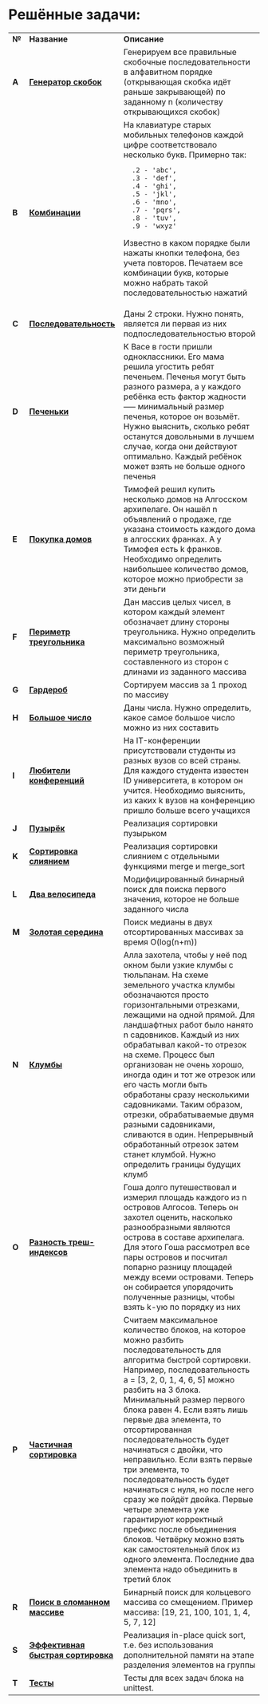 <!DOCTYPE html>
<html>
  <head>
    <meta charset="utf-8">
  </head>
  <body>
  <h1>Решённые задачи:</h1>
  <table>
    <tr>
      <td><b>№</b></td>
      <td><b>Название</b></td>
      <td><b>Описание</b></td>
    </tr>
    <tr>
      <td><b>A</b></td>
      <td><a href="XXX" target="_blank"><b>Генератор скобок</b></a></td>
      <td>
      Генерируем все правильные скобочные последовательности в алфавитном порядке (открывающая скобка идёт раньше закрывающей) по заданному n (количеству открывающихся скобок)
      </td>
    </tr>
    <tr>
      <td><b>B</b></td>
      <td><a href="XXX" target="_blank"><b>Комбинации</b></a></td>
      <td>
      На клавиатуре старых мобильных телефонов каждой цифре соответствовало несколько букв. Примерно так:

      .2 - 'abc',
      .3 - 'def',
      .4 - 'ghi',
      .5 - 'jkl',
      .6 - 'mno',
      .7 - 'pqrs',
      .8 - 'tuv',
      .9 - 'wxyz'

Известно в каком порядке были нажаты кнопки телефона, без учета повторов. Печатаем все комбинации букв, которые можно набрать такой последовательностью нажатий
    </td>
  </tr>
  <tr>
    <td><b>C</b></td>
    <td><a href="XXX" target="_blank"><b>Последовательность</b></a></td>
    <td>Даны 2 строки. Нужно понять, является ли первая из них подпоследовательностью второй</td>
  </tr>
  <tr>
    <td><b>D</b></td>
    <td><a href="XXX" target="_blank"><b>Печеньки</b></a></td>
    <td>
    К Васе в гости пришли одноклассники. Его мама решила угостить ребят печеньем. Печенья могут быть разного размера, а у каждого ребёнка есть фактор жадности —– минимальный размер печенья, которое он возьмёт. Нужно выяснить, сколько ребят останутся довольными в лучшем случае, когда они действуют оптимально. Каждый ребёнок может взять не больше одного печенья
    </td>
  </tr>
  <tr>
    <td><b>E</b></td>
    <td><a href="XXX" target="_blank"><b>Покупка домов</b></a></td>
    <td>
    Тимофей решил купить несколько домов на Алгосском архипелаге. Он нашёл n объявлений о продаже, где указана стоимость каждого дома в алгосских франках. А у Тимофея есть k франков. Необходимо определить наибольшее количество домов, которое можно приобрести за эти деньги
    </td>
  </tr>     
  <tr>
    <td><b>F</b></td>
    <td><a href="XXX" target="_blank"><b>Периметр треугольника</b></a></td>
    <td>
    Дан массив целых чисел, в котором каждый элемент обозначает длину стороны треугольника. Нужно определить максимально возможный периметр треугольника, составленного из сторон с длинами из заданного массива
    </td>
  </tr>     
  <tr>
    <td><b>G</b></td>
    <td><a href="XXX" target="_blank"><b>Гардероб</b></a></td>
    <td>
    Сортируем массив за 1 проход по массиву
    </td>
  </tr>     
  <tr>
    <td><b>H</b></td>
    <td><a href="XXX" target="_blank"><b>Большое число</b></a></td>
    <td>
    Даны числа. Нужно определить, какое самое большое число можно из них составить
    </td>
  </tr>     
  <tr>
    <td><b>I</b></td>
    <td><a href="XXX" target="_blank"><b>Любители конференций</b></a></td>
    <td>
    На IT-конференции присутствовали студенты из разных вузов со всей страны. Для каждого студента известен ID университета, в котором он учится. Необходимо выяснить, из каких k вузов на конференцию пришло больше всего учащихся
    </td>
  </tr>     
  <tr>
    <td><b>J</b></td>
    <td><a href="XXX" target="_blank"><b>Пузырёк</b></a></td>
    <td>
    Реализация сортировки пузырьком
    </td>
  </tr>
  <tr>     
    <td><b>K</b></td>
    <td><a href="XXX" target="_blank"><b>Сортировка слиянием</b></a></td>
    <td>
    Реализация сортировки слиянием с отдельными функциями merge и merge_sort
    </td>
  </tr>     
  <tr>
    <td><b>L</b></td>
    <td><a href="XXX" target="_blank"><b>Два велосипеда</b></a></td>
    <td>
    Модифицированный бинарный поиск для поиска первого значения, которое не больше заданного числа
    </td>
  </tr>     
  <tr>
    <td><b>M</b></td>
    <td><a href="XXX" target="_blank"><b>Золотая середина</b></a></td>
    <td>
    Поиск медианы в двух отсортированных массивах за время O(log(n+m))
    </td>
  </tr>
  <tr>
    <td><b>N</b></td>
    <td><a href="XXX" target="_blank"><b>Клумбы</b></a></td>
    <td>
    Алла захотела, чтобы у неё под окном были узкие клумбы с тюльпанам. На схеме земельного участка клумбы обозначаются просто горизонтальными отрезками, лежащими на одной прямой. Для ландшафтных работ было нанято n садовников. Каждый из них обрабатывал какой-то отрезок на схеме. Процесс был организован не очень хорошо, иногда один и тот же отрезок или его часть могли быть обработаны сразу несколькими садовниками. Таким образом, отрезки, обрабатываемые двумя разными садовниками, сливаются в один. Непрерывный обработанный отрезок затем станет клумбой. Нужно определить границы будущих клумб
    </td>
  </tr>
  <tr>
    <td><b>O</b></td>
    <td><a href="XXX" target="_blank"><b>Разность треш-индексов</b></a></td>
    <td>
    Гоша долго путешествовал и измерил площадь каждого из n островов Алгосов. Теперь он захотел оценить, насколько разнообразными являются острова в составе архипелага. Для этого Гоша рассмотрел все пары островов и посчитал попарно разницу площадей между всеми островами. Теперь он собирается упорядочить полученные разницы, чтобы взять k-ую по порядку из них
    </td>
  </tr>
  <tr>
    <td><b>P</b></td>
    <td><a href="XXX" target="_blank"><b>Частичная сортировка</b></a></td>
    <td>
    Считаем максимальное количество блоков, на которое можно разбить последовательность для алгоритма быстрой сортировки. Например, последовательность a = [3, 2, 0, 1, 4, 6, 5] можно разбить на 3 блока. Минимальный размер первого блока равен 4. Если взять лишь первые два элемента, то отсортированная последовательность будет начинаться с двойки, что неправильно. Если взять первые три элемента, то последовательность будет начинаться с нуля, но после него сразу же пойдёт двойка. Первые четыре элемента уже гарантируют корректный префикс после объединения блоков. Четвёрку можно взять как самостоятельный блок из одного элемента. Последние два элемента надо объединить в третий блок
    </td>
  </tr>
  <tr>
    <td><b>R</b></td>
    <td><a href="XXX" target="_blank"><b>Поиск в сломанном массиве</b></a></td>
    <td>
    Бинарный поиск для кольцевого массива со смещением. Пример массива: [19, 21, 100, 101, 1, 4, 5, 7, 12]
    </td>
  </tr>
  <tr>
    <td><b>S</b></td>
    <td><a href="XXX" target="_blank"><b>Эффективная быстрая сортировка</b></a></td>
    <td>
    Реализация in-place quick sort, т.е. без использования дополнительной памяти на этапе разделения элементов на группы
    </td>
  </tr>
  <tr>
    <td><b>T</b></td>
    <td><a href="XXX" target="_blank"><b>Тесты</b></a></td>
    <td>Тесты для всех задач блока на unittest.</td>
  </tr>
  </table>
  </body>
</html>